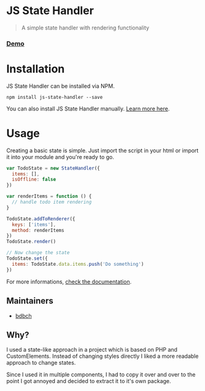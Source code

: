 # JS State Handler

> A simple state handler with rendering functionality

### [Demo](https://bdbch.github.io/js-state-handler/)

# Installation

JS State Handler can be installed via NPM.

```
npm install js-state-handler --save
```

You can also install JS State Handler manually. [Learn more here](https://github.com/bdbch/js-state-handler/wiki/Installation).

# Usage

Creating a basic state is simple. Just import the script in your html or import it into your module and you're ready to go.

```js
var TodoState = new StateHandler({
  items: [],
  isOffline: false
})

var renderItems = function () {
  // handle todo item rendering
}

TodoState.addToRenderer({
  keys: ['items'],
  method: renderItems
})
TodoState.render()

// Now change the state
TodoState.set({
  items: TodoState.data.items.push('Do something')
})
```

For more informations, [check the documentation](https://github.com/bdbch/js-state-handler/wiki/creating-a-simple-state).

## Maintainers

* [bdbch](https://github.com/bdbch)

## Why?

I used a state-like approach in a project which is based on PHP and CustomElements. Instead of changing styles directly I liked a more readable approach to change states.

Since I used it in multiple components, I had to copy it over and over to the point I got annoyed and decided to extract it to it's own package.
